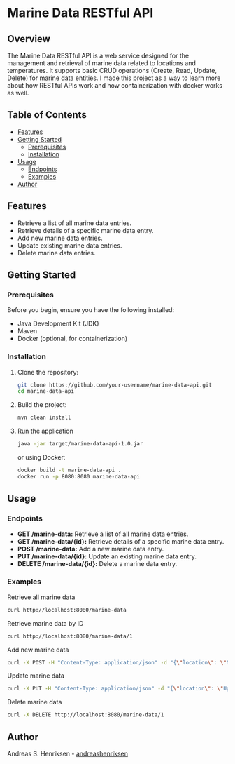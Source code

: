 # Marine Data RESTful API

## Overview

The Marine Data RESTful API is a web service designed for the management and retrieval of marine data related to 
locations and temperatures. 
It supports basic CRUD operations (Create, Read, Update, Delete) for marine data entities.
I made this project as a way to learn more about how RESTful APIs work 
and how containerization with docker works as well.

## Table of Contents

- [Features](#features)
- [Getting Started](#getting-started)
    - [Prerequisites](#prerequisites)
    - [Installation](#installation)
- [Usage](#usage)
    - [Endpoints](#endpoints)
    - [Examples](#examples)
- [Author](#author)

## Features

- Retrieve a list of all marine data entries.
- Retrieve details of a specific marine data entry.
- Add new marine data entries.
- Update existing marine data entries.
- Delete marine data entries.

## Getting Started

### Prerequisites

Before you begin, ensure you have the following installed:

- Java Development Kit (JDK)
- Maven
- Docker (optional, for containerization)

### Installation

1. Clone the repository:

   ```bash
   git clone https://github.com/your-username/marine-data-api.git
   cd marine-data-api
   ```
   
2. Build the project:

   ```bash
   mvn clean install
   ```
   
3. Run the application

   ```bash
   java -jar target/marine-data-api-1.0.jar
   ```
   or using Docker:

   ```bash
   docker build -t marine-data-api .
   docker run -p 8080:8080 marine-data-api
   ```
   
## Usage
### Endpoints
- **GET /marine-data:** Retrieve a list of all marine data entries.
- **GET /marine-data/{id}:** Retrieve details of a specific marine data entry.
- **POST /marine-data:** Add a new marine data entry.
- **PUT /marine-data/{id}:** Update an existing marine data entry.
- **DELETE /marine-data/{id}:** Delete a marine data entry.

### Examples
Retrieve all marine data
```bash
curl http://localhost:8080/marine-data
```

Retrieve marine data by ID
```bash
curl http://localhost:8080/marine-data/1
```

Add new marine data
```bash
curl -X POST -H "Content-Type: application/json" -d "{\"location\": \"New Location\", \"temperature\": \"30.0\"}" http://localhost:8080/marine-data
```

Update marine data
```bash
curl -X PUT -H "Content-Type: application/json" -d "{\"location\": \"Updated Location\", \"temperature\": \"25.0\"}" http://localhost:8080/marine-data/1
```

Delete marine data
```bash
curl -X DELETE http://localhost:8080/marine-data/1
```

## Author
Andreas S. Henriksen - [andreashenriksen](https://github.com/andreashenriksen)